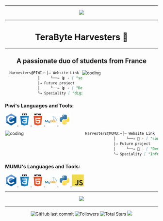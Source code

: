 -----
<p align="center">
<a href="https://github.com/Sshinx">
  <img height="180em" src="https://media.discordapp.net/attachments/828561645029949480/1184190392250400868/file-kU6UhBO5UGokmksOaDwvXGgr.png?ex=658b123e&is=65789d3e&hm=f1563604ff44de6db44c3f045fcc090b52f5f25ba429c41fb5f4dfc48479503d&=&format=webp&quality=lossless&width=3200&height=671"/>
</a>
</p>

-----
<h1 align="center">TeraByte Harvesters 🌱</h2>

-----

<h2 align="center">A passionate duo of students from France</h3>

<img align="right" alt="coding" width="250" src="https://media.discordapp.net/attachments/834171674457800705/1185367010062901289/Piwi.png?ex=658f5a0e&is=657ce50e&hm=0097e278fb04eb554b196cda858094e29b2aea50bd9266909379807d24f981df&=&format=webp&quality=lossless&width=600&height=600">

```md
  Harvesters@PIWI:~│⇒ Website Link
               │     └──⇒ 🪴 - [ "soon" ]
               │⇒ Future project
               │     └──⇒ 🪴 - [ "Devops engineer" ]
               └⇒ Speciality [ "digital and computer sciences" ]
```

<h3 align="left">Piwi's Languages and Tools:</h3>
<p align="left"> <a href="https://www.cprogramming.com/" target="_blank" rel="noreferrer"> <img src="https://raw.githubusercontent.com/devicons/devicon/master/icons/c/c-original.svg" alt="c" width="40" height="40"/> </a> <a href="https://www.w3schools.com/css/" target="_blank" rel="noreferrer"> <img src="https://raw.githubusercontent.com/devicons/devicon/master/icons/css3/css3-original-wordmark.svg" alt="css3" width="40" height="40"/> </a> <a href="https://www.w3.org/html/" target="_blank" rel="noreferrer"> <img src="https://raw.githubusercontent.com/devicons/devicon/master/icons/html5/html5-original-wordmark.svg" alt="html5" width="40" height="40"/> </a> <a href="https://www.mysql.com/" target="_blank" rel="noreferrer"> <img src="https://raw.githubusercontent.com/devicons/devicon/master/icons/mysql/mysql-original-wordmark.svg" alt="mysql" width="40" height="40"/> </a><a href="https://www.python.org" target="_blank" rel="noreferrer"> <img src="https://raw.githubusercontent.com/devicons/devicon/master/icons/python/python-original.svg" alt="python" width="40" height="40"/> </a> </p>

<p> </p>

<img align="left" alt="coding" width="250" src="https://media.discordapp.net/attachments/834171674457800705/1185372313659654254/Mumu.png?ex=658f5efe&is=657ce9fe&hm=ecbcf8c01a0f593fb6a3b31f5e7538b3e0503bb212ebe823e5782c625ac3422c&=&format=webp&quality=lossless&width=600&height=600">

```md
  Harvesters@MUMU:~│⇒ Website Link
               │     └──⇒ 🍄 - [ "soon" ]
               │⇒ Future project
               │     └──⇒ 🍄 - [ "Devops engineer", "network administrator" ]
               └⇒ Speciality [ "Information Systems and Digital" ]
```

<h3 align="left">MUMU's Languages and Tools:</h3>
<p align="left"> <a href="https://www.cprogramming.com/" target="_blank" rel="noreferrer"> <img src="https://raw.githubusercontent.com/devicons/devicon/master/icons/c/c-original.svg" alt="c" width="40" height="40"/> </a> <a href="https://www.w3schools.com/css/" target="_blank" rel="noreferrer"> <img src="https://raw.githubusercontent.com/devicons/devicon/master/icons/css3/css3-original-wordmark.svg" alt="css3" width="40" height="40"/> </a> <a href="https://www.w3.org/html/" target="_blank" rel="noreferrer"> <img src="https://raw.githubusercontent.com/devicons/devicon/master/icons/html5/html5-original-wordmark.svg" alt="html5" width="40" height="40"/> </a> <a href="https://www.mysql.com/" target="_blank" rel="noreferrer"> <img src="https://raw.githubusercontent.com/devicons/devicon/master/icons/mysql/mysql-original-wordmark.svg" alt="mysql" width="40" height="40"/> </a><a href="https://www.python.org" target="_blank" rel="noreferrer"> <img src="https://raw.githubusercontent.com/devicons/devicon/master/icons/python/python-original.svg" alt="python" width="40" height="40"/> </a> <a href="https://developer.mozilla.org/en-US/docs/Web/JavaScript" target="_blank" rel="noreferrer"> <img src="https://raw.githubusercontent.com/devicons/devicon/master/icons/javascript/javascript-original.svg" alt="javascript" width="40" height="40"/> </a> </p>

-----
<p align="center">
<a href="https://github.com/TerabyteHarvester">
  <img height="180em" src="https://github-readme-stats-eight-theta.vercel.app/api?username=TerabyteHarvester&show_icons=true&theme=gruvbox&include_all_commits=true&locale=fr"/>
</a>
</p>

-----

<p align="center">
  <img alt="GitHub last commit" src="https://img.shields.io/github/last-commit/TerabyteHarvester/TerabyteHarvester">
  <img alt="Followers" src="https://img.shields.io/github/followers/TerabyteHarvester?style=social">
  <img alt="Total Stars" src="https://img.shields.io/github/stars/TerabyteHarvester?style=social">
  <img src="https://komarev.com/ghpvc/?username=TerabyteHarvester&color=green">
</p>
